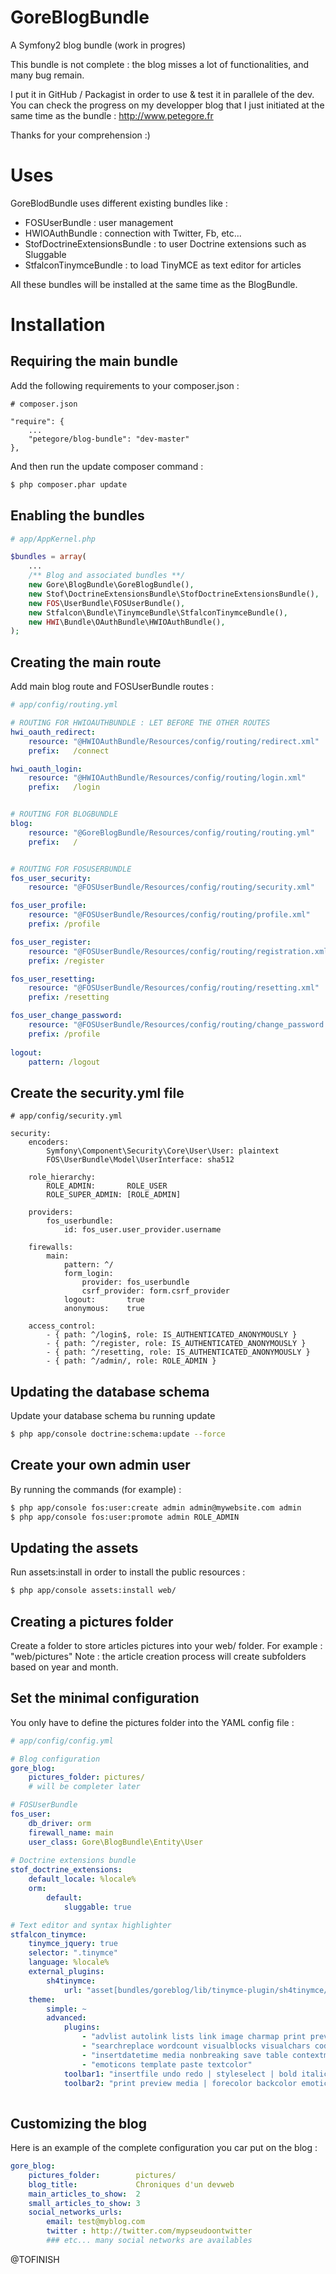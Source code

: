 GoreBlogBundle
==============


A Symfony2 blog bundle (work in progres)

This bundle is not complete : the blog misses a lot of functionalities, and many bug remain.

I put it in GitHub / Packagist in order to use & test it in parallele of the dev.
You can check the progress on my developper blog that I just initiated at the same time as the bundle : http://www.petegore.fr

Thanks for your comprehension :)



# Uses
GoreBlodBundle uses different existing bundles like : 
* FOSUserBundle : user management
* HWIOAuthBundle : connection with Twitter, Fb, etc...
* StofDoctrineExtensionsBundle : to user Doctrine extensions such as Sluggable
* StfalconTinymceBundle : to load TinyMCE as text editor for articles

All these bundles will be installed at the same time as the BlogBundle.


# Installation

## Requiring the main bundle
Add the following requirements to your composer.json :

```
# composer.json

"require": {
    ...
    "petegore/blog-bundle": "dev-master"
},
```

And then run the update composer command :
``` bash
$ php composer.phar update
```



## Enabling the bundles

``` php
# app/AppKernel.php

$bundles = array(
    ...
    /** Blog and associated bundles **/
    new Gore\BlogBundle\GoreBlogBundle(),
    new Stof\DoctrineExtensionsBundle\StofDoctrineExtensionsBundle(),
    new FOS\UserBundle\FOSUserBundle(),
    new Stfalcon\Bundle\TinymceBundle\StfalconTinymceBundle(),
    new HWI\Bundle\OAuthBundle\HWIOAuthBundle(),
);
```



## Creating the main route
Add main blog route and FOSUserBundle routes : 

``` yaml
# app/config/routing.yml

# ROUTING FOR HWIOAUTHBUNDLE : LET BEFORE THE OTHER ROUTES
hwi_oauth_redirect:
    resource: "@HWIOAuthBundle/Resources/config/routing/redirect.xml"
    prefix:   /connect

hwi_oauth_login:
    resource: "@HWIOAuthBundle/Resources/config/routing/login.xml"
    prefix:   /login


# ROUTING FOR BLOGBUNDLE
blog:
    resource: "@GoreBlogBundle/Resources/config/routing/routing.yml"
    prefix:   /


# ROUTING FOR FOSUSERBUNDLE
fos_user_security:
    resource: "@FOSUserBundle/Resources/config/routing/security.xml"

fos_user_profile:
    resource: "@FOSUserBundle/Resources/config/routing/profile.xml"
    prefix: /profile

fos_user_register:
    resource: "@FOSUserBundle/Resources/config/routing/registration.xml"
    prefix: /register

fos_user_resetting:
    resource: "@FOSUserBundle/Resources/config/routing/resetting.xml"
    prefix: /resetting

fos_user_change_password:
    resource: "@FOSUserBundle/Resources/config/routing/change_password.xml"
    prefix: /profile
    
logout:
    pattern: /logout
```



## Create the security.yml file
```
# app/config/security.yml

security:
    encoders:
        Symfony\Component\Security\Core\User\User: plaintext
        FOS\UserBundle\Model\UserInterface: sha512

    role_hierarchy:
        ROLE_ADMIN:       ROLE_USER
        ROLE_SUPER_ADMIN: [ROLE_ADMIN]

    providers:
        fos_userbundle:
            id: fos_user.user_provider.username
            
    firewalls:
        main:
            pattern: ^/
            form_login:
                provider: fos_userbundle
                csrf_provider: form.csrf_provider
            logout:       true
            anonymous:    true

    access_control:
        - { path: ^/login$, role: IS_AUTHENTICATED_ANONYMOUSLY }
        - { path: ^/register, role: IS_AUTHENTICATED_ANONYMOUSLY }
        - { path: ^/resetting, role: IS_AUTHENTICATED_ANONYMOUSLY }
        - { path: ^/admin/, role: ROLE_ADMIN }
```



## Updating the database schema
Update your database schema bu running update

``` bash
$ php app/console doctrine:schema:update --force
```



## Create your own admin user
By running the commands (for example) : 
``` bash
$ php app/console fos:user:create admin admin@mywebsite.com admin
$ php app/console fos:user:promote admin ROLE_ADMIN
```



## Updating the assets
Run assets:install in order to install the public resources : 

``` bash
$ php app/console assets:install web/
```



## Creating a pictures folder
Create a folder to store articles pictures into your web/ folder.
For example : "web/pictures"
Note : the article creation process will create subfolders based on year and month.



## Set the minimal configuration
You only have to define the pictures folder into the YAML config file : 

``` yaml
# app/config/config.yml

# Blog configuration
gore_blog:
    pictures_folder: pictures/
    # will be completer later

# FOSUserBundle
fos_user:
    db_driver: orm
    firewall_name: main
    user_class: Gore\BlogBundle\Entity\User
    
# Doctrine extensions bundle
stof_doctrine_extensions:
    default_locale: %locale%
    orm:
        default:
            sluggable: true

# Text editor and syntax highlighter
stfalcon_tinymce:
    tinymce_jquery: true
    selector: ".tinymce"
    language: %locale%
    external_plugins:
        sh4tinymce:
            url: "asset[bundles/goreblog/lib/tinymce-plugin/sh4tinymce/plugin.js]"
    theme:
        simple: ~
        advanced:
            plugins:
                - "advlist autolink lists link image charmap print preview hr anchor pagebreak"
                - "searchreplace wordcount visualblocks visualchars code fullscreen"
                - "insertdatetime media nonbreaking save table contextmenu directionality"
                - "emoticons template paste textcolor"
            toolbar1: "insertfile undo redo | styleselect | bold italic | alignleft aligncenter alignright alignjustify | bullist numlist outdent indent | link image"
            toolbar2: "print preview media | forecolor backcolor emoticons | stfalcon | example"
            
```



## Customizing the blog
Here is an example of the complete configuration you car put on the blog : 

``` yaml
gore_blog:
    pictures_folder:        pictures/
    blog_title:             Chroniques d'un devweb
    main_articles_to_show:  2
    small_articles_to_show: 3
    social_networks_urls:
        email: test@myblog.com
        twitter : http://twitter.com/mypseudoontwitter
        ### etc... many social networks are availables
```

@TOFINISH
